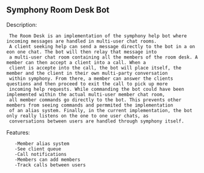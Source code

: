 Symphony Room Desk Bot
--------------------
Description:


     The Room Desk is an implementation of the symphony help bot where incoming messages are handled in multi-user chat rooms.
     A client seeking help can send a message directly to the bot in a on eon one chat. The bot will then relay that message into
     a multi-user chat room containing all the members of the room desk. A member can then accept a client into a call. When a
     client is accepte into the call, the bot will place itself, the member and the client in their own multi-party conversation
     within symphony. From there, a member can answer the clients questions and then proceed to exit the call to pick up more 
     incoming help requests. While commanding the bot could have been implemented within the actual multi-user member chat room,
     all member commands go directly to the bot. This prevents other members from seeing commands and permmited the implementation
     of an alias system. Finally, in the current implementation, the bot only really listens on the one to one user chats, as 
     conversations between users are handled through symphony itself. 
     
Features:

       -Member alias system
       -See client queue
       -Call notifications
       -Members can add members
       -Track calls between users
       
